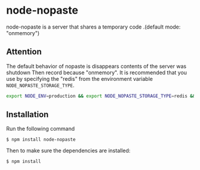 node-nopaste
==============

node-nopaste is a server that shares a temporary code .(default mode: "onmemory")

Attention
---------

The default behavior of nopaste is disappears contents of the server was shutdown Then record because "onmemory".
It is recommended that you use by specifying the "redis" from the environment variable `NODE_NOPASTE_STORAGE_TYPE`.

```bash
export NODE_ENV=production && export NODE_NOPASTE_STORAGE_TYPE=redis && npm start|/path/to/node-nopaste/bin/node-nopaste
```

## Installation

Run the following command

    $ npm install node-nopaste

Then to make sure the dependencies are installed:

    $ npm install

